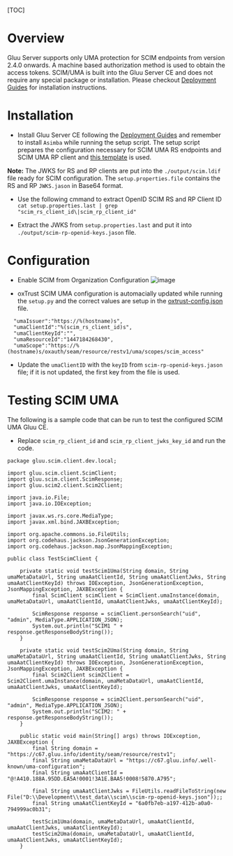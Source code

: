 [TOC]
# Overview
Gluu Server supports only UMA protection for SCIM endpoints from version 2.4.0 onwards. 
A machine based authorization method is used to obtain the access tokens. SCIM/UMA is built
into the Gluu Server CE and does not require any special package or installation. Please checkout 
[Deployment Guides](../deployment/index.md) for installation instructions.

# Installation

* Install Gluu Server CE following the [Deployment Guides](../deployment/index.md) and 
remember to install `Asimba` while running the setup script.  The setup script prepares the 
configuration necessary for SCIM UMA RS endpoints and SCIM UMA RP client 
and [this template](https://github.com/GluuFederation/community-edition-setup/blob/master/templates/scim.ldif) 
is used. 

**Note:** The JWKS for RS and RP clients are put into the `./output/scim.ldif` file ready for SCIM configuration.
The `setup.properties.file` contains the RS and RP `JWKS.jason` in Base64 format.

* Use the following cmmand to extract OpenID SCIM RS and RP Client ID
` cat setup.properties.last | grep "scim_rs_client_id\|scim_rp_client_id"`

* Extract the JWKS from `setup.properties.last` and put it into `./output/scim-rp-openid-keys.jason` file.

# Configuration

* Enable SCIM from Organization Configuration
![image](https://raw.githubusercontent.com/GluuFederation/docs/2.4/sources/img/2.4/admin_config_system.png)

* oxTrust SCIM UMA configuration is automacially updated while running the `setup.py` and the correct values are setup 
in the [oxtrust-config.json](https://github.com/GluuFederation/community-edition-setup/blob/master/templates/oxtrust-config.json#L122) file.
```
  "umaIssuer":"https://%(hostname)s",
  "umaClientId":"%(scim_rs_client_id)s",
  "umaClientKeyId":"",
  "umaResourceId":"1447184268430",
  "umaScope":"https://%(hostname)s/oxauth/seam/resource/restv1/uma/scopes/scim_access"
```

* Update the `umaClientID` with the `keyID` from `scim-rp-openid-keys.jason` file; if it is not updated, the first key from 
the file is used.

# Testing SCIM UMA
The following is a sample code that can be run to test the configured SCIM UMA Gluu CE.

* Replace `scim_rp_client_id` and `scim_rp_client_jwks_key_id` and run the code.

```
package gluu.scim.client.dev.local;
 
import gluu.scim.client.ScimClient;
import gluu.scim.client.ScimResponse;
import gluu.scim2.client.Scim2Client;
 
import java.io.File;
import java.io.IOException;
 
import javax.ws.rs.core.MediaType;
import javax.xml.bind.JAXBException;
 
import org.apache.commons.io.FileUtils;
import org.codehaus.jackson.JsonGenerationException;
import org.codehaus.jackson.map.JsonMappingException;
 
public class TestScimClient {
 
	private static void testScim1Uma(String domain, String umaMetaDataUrl, String umaAatClientId, String umaAatClientJwks, String umaAatClientKeyId) throws IOException, JsonGenerationException, JsonMappingException, JAXBException {
        final ScimClient scimClient = ScimClient.umaInstance(domain, umaMetaDataUrl, umaAatClientId, umaAatClientJwks, umaAatClientKeyId);
 
        ScimResponse response = scimClient.personSearch("uid", "admin", MediaType.APPLICATION_JSON);
		System.out.println("SCIM1 " + response.getResponseBodyString());
	}
 
	private static void testScim2Uma(String domain, String umaMetaDataUrl, String umaAatClientId, String umaAatClientJwks, String umaAatClientKeyId) throws IOException, JsonGenerationException, JsonMappingException, JAXBException {
        final Scim2Client scim2Client = Scim2Client.umaInstance(domain, umaMetaDataUrl, umaAatClientId, umaAatClientJwks, umaAatClientKeyId);
 
        ScimResponse response = scim2Client.personSearch("uid", "admin", MediaType.APPLICATION_JSON);
		System.out.println("SCIM2: " + response.getResponseBodyString());
	}
 
	public static void main(String[] args) throws IOException, JAXBException {
		final String domain = "https://c67.gluu.info/identity/seam/resource/restv1";
		final String umaMetaDataUrl = "https://c67.gluu.info/.well-known/uma-configuration";
		final String umaAatClientId = "@!A410.188A.95DD.EA5A!0001!3A1E.BAA5!0008!5870.A795";
 
		final String umaAatClientJwks = FileUtils.readFileToString(new File("D:\\Development\\test_data\\scim\\scim-rp-openid-keys.json"));;
		final String umaAatClientKeyId = "6a0fb7eb-a197-412b-a0a0-794999ac0b31";
 
		testScim1Uma(domain, umaMetaDataUrl, umaAatClientId, umaAatClientJwks, umaAatClientKeyId);
    	testScim2Uma(domain, umaMetaDataUrl, umaAatClientId, umaAatClientJwks, umaAatClientKeyId);
    }
```
